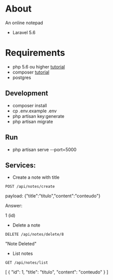 # About
An online notepad
- Laravel 5.6

# Requirements
- php 5.6 ou higher [tutorial](http://tecadmin.net/install-php5-on-ubuntu/)
- composer [tutorial](https://getcomposer.org/doc/00-intro.md#globally)
- postgres

## Development
- composer install
- cp .env.example .env
- php artisan key:generate
- php artisan migrate

## Run
- php artisan serve --port=5000

## Services:

- Create a note with title
```
POST /api/notes/create 
```

payload: {"title":"titulo","content":"conteudo"}

Answer:

1 (id)

- Delete a note
```
DELETE /api/notes/delete/8
```

"Note Deleted"

- List notes
```
GET /api/notes/list
```

[
    {
        "id": 1,
        "title": "titulo",
        "content": "conteudo"
    }
]


